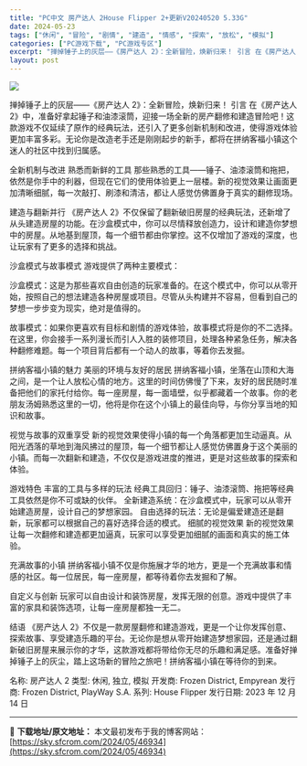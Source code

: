 ```yaml
---
title: "PC中文 房产达人 2House Flipper 2+更新V20240520 5.33G"
date: 2024-05-23
tags: ["休闲", "冒险", "剧情", "建造", "情感", "探索", "放松", "模拟"]
categories: ["PC游戏下载", "PC游戏专区"]
excerpt: "掸掉锤子上的灰层——《房产达人 2》：全新冒险，焕新归来！ 引言 在《房产达人 2》中，准备好拿起锤子和油漆滚筒，迎接一场全新的房产翻修和建造冒险吧！这款游戏不仅延续了原作的经典玩法，还引入了更多创新机制和改进，使得游戏体验更加丰富多彩。无论你是改造老手还是刚刚起步的新手，都将在拼纳客福小镇这个迷人&hellip;"
layout: post
---
```


<img class="aligncenter" src="https://sky.sfcrom.com/wp-content/uploads/2024/05/20240523070752-52539.jpeg" />

掸掉锤子上的灰层——《房产达人 2》：全新冒险，焕新归来！
引言
在《房产达人 2》中，准备好拿起锤子和油漆滚筒，迎接一场全新的房产翻修和建造冒险吧！这款游戏不仅延续了原作的经典玩法，还引入了更多创新机制和改进，使得游戏体验更加丰富多彩。无论你是改造老手还是刚刚起步的新手，都将在拼纳客福小镇这个迷人的社区中找到归属感。

全新机制与改进
熟悉而新鲜的工具
那些熟悉的工具——锤子、油漆滚筒和拖把，依然是你手中的利器，但现在它们的使用体验更上一层楼。新的视觉效果让画面更加清晰细腻，每一次敲打、刷漆和清洁，都让人感觉仿佛置身于真实的翻修现场。

建造与翻新并行
《房产达人 2》不仅保留了翻新破旧房屋的经典玩法，还新增了从头建造房屋的功能。在沙盒模式中，你可以尽情释放创造力，设计和建造你梦想中的房屋。从地基到屋顶，每一个细节都由你掌控。这不仅增加了游戏的深度，也让玩家有了更多的选择和挑战。

沙盒模式与故事模式
游戏提供了两种主要模式：

沙盒模式：这是为那些喜欢自由创造的玩家准备的。在这个模式中，你可以从零开始，按照自己的想法建造各种房屋或项目。尽管从头构建并不容易，但看到自己的梦想一步步变为现实，绝对是值得的。

故事模式：如果你更喜欢有目标和剧情的游戏体验，故事模式将是你的不二选择。在这里，你会接手一系列漫长而引人入胜的装修项目，处理各种紧急任务，解决各种翻修难题。每一个项目背后都有一个动人的故事，等着你去发掘。

拼纳客福小镇的魅力
美丽的环境与友好的居民
拼纳客福小镇，坐落在山顶和大海之间，是一个让人放松心情的地方。这里的时间仿佛慢了下来，友好的居民随时准备把他们的家托付给你。每一座房屋，每一面墙壁，似乎都藏着一个故事。你的老朋友汤姆熟悉这里的一切，他将是你在这个小镇上的最佳向导，与你分享当地的知识和故事。

视觉与故事的双重享受
新的视觉效果使得小镇的每一个角落都更加生动逼真。从阳光洒落的草地到海风拂过的屋顶，每一个细节都让人感觉仿佛置身于这个美丽的小镇。而每一次翻新和建造，不仅仅是游戏进度的推进，更是对这些故事的探索和体验。

游戏特色
丰富的工具与多样的玩法
经典工具回归：锤子、油漆滚筒、拖把等经典工具依然是你不可或缺的伙伴。
全新建造系统：在沙盒模式中，玩家可以从零开始建造房屋，设计自己的梦想家园。
自由选择的玩法：无论是偏爱建造还是翻新，玩家都可以根据自己的喜好选择合适的模式。
细腻的视觉效果
新的视觉效果让每一次翻修和建造都更加逼真，玩家可以享受更加细腻的画面和真实的施工体验。

充满故事的小镇
拼纳客福小镇不仅是你施展才华的地方，更是一个充满故事和情感的社区。每一位居民，每一座房屋，都等待着你去发掘和了解。

自定义与创新
玩家可以自由设计和装饰房屋，发挥无限的创意。游戏中提供了丰富的家具和装饰选项，让每一座房屋都独一无二。

结语
《房产达人 2》不仅是一款房屋翻修和建造游戏，更是一个让你发挥创意、探索故事、享受建造乐趣的平台。无论你是想从零开始建造梦想家园，还是通过翻新破旧房屋来展示你的才华，这款游戏都将带给你无尽的乐趣和满足感。准备好掸掉锤子上的灰尘，踏上这场新的冒险之旅吧！拼纳客福小镇在等待你的到来。

名称: 房产达人 2
类型: 休闲, 独立, 模拟
开发商: Frozen District, Empyrean
发行商: Frozen District, PlayWay S.A.
系列: House Flipper
发行日期: 2023 年 12 月 14 日

---
📖 **下载地址/原文地址：** 本文最初发布于我的博客网站：[https://sky.sfcrom.com/2024/05/46934](https://sky.sfcrom.com/2024/05/46934)
